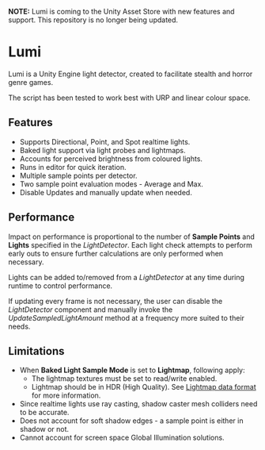 **NOTE:** Lumi is coming to the Unity Asset Store with new features and support. This repository is no longer being updated.

# Lumi
Lumi is a Unity Engine light detector, created to facilitate stealth and horror genre games.

The script has been tested to work best with URP and linear colour space.

## Features
* Supports Directional, Point, and Spot realtime lights.
* Baked light support via light probes and lightmaps.
* Accounts for perceived brightness from coloured lights.
* Runs in editor for quick iteration.
* Multiple sample points per detector.
* Two sample point evaluation modes - Average and Max.
* Disable Updates and manually update when needed.

## Performance
Impact on performance is proportional to the number of **Sample Points** and **Lights** specified in the *LightDetector*.
Each light check attempts to perform early outs to ensure further calculations are only performed when necessary.

Lights can be added to/removed from a *LightDetector* at any time during runtime to control performance.

If updating every frame is not necessary, the user can disable the *LightDetector* component and manually invoke the *UpdateSampledLightAmount* method at a frequency more suited to their needs.

## Limitations
* When **Baked Light Sample Mode** is set to **Lightmap**, following apply:
  * The lightmap textures must be set to read/write enabled.
  * Lightmap should be in HDR (High Quality). See [Lightmap data format](https://docs.unity3d.com/Manual/Lightmaps-TechnicalInformation.html) for more information.
* Since realtime lights use ray casting, shadow caster mesh colliders need to be accurate.
* Does not account for soft shadow edges - a sample point is either in shadow or not.
* Cannot account for screen space Global Illumination solutions.
